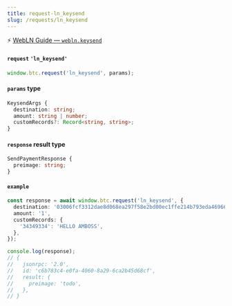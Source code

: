 ```yaml
---
title: request-ln_keysend
slug: /requests/ln_keysend
---
```


⚡️ [WebLN Guide — `webln.keysend`](https://www.webln.guide/building-lightning-apps/webln-reference/webln.keysend)

#### `request` `'ln_keysend'`

```ts
window.btc.request('ln_keysend', params);
```

#### `params` type

```ts
KeysendArgs {
  destination: string;
  amount: string | number;
  customRecords?: Record<string, string>;
}
```

#### `response` result type

```ts
SendPaymentResponse {
  preimage: string;
}
```

#### `example`

```ts
const response = await window.btc.request('ln_keysend', {
  destination: '03006fcf3312dae8d068ea297f58e2bd00ec1ffe214b793eda46966b6294a53ce6',
  amount: '1',
  customRecords: {
    '34349334': 'HELLO AMBOSS',
  },
});

console.log(response);
// {
//   jsonrpc: '2.0',
//   id: 'c6b783c4-e0fa-4060-8a29-6ca2b45d68cf',
//   result: {
//     preimage: 'todo',
//   },
// }
```
